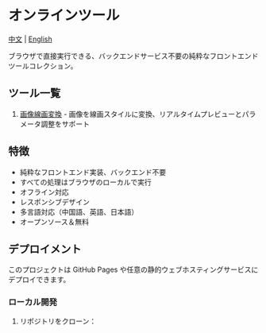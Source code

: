 # オンラインツール

[中文](./README.md) | [English](./README.en.md)

ブラウザで直接実行できる、バックエンドサービス不要の純粋なフロントエンドツールコレクション。

## ツール一覧

1. [画像線画変換](tools/image-to-line-art) - 画像を線画スタイルに変換、リアルタイムプレビューとパラメータ調整をサポート

## 特徴

- 純粋なフロントエンド実装、バックエンド不要
- すべての処理はブラウザのローカルで実行
- オフライン対応
- レスポンシブデザイン
- 多言語対応（中国語、英語、日本語）
- オープンソース＆無料

## デプロイメント

このプロジェクトは GitHub Pages や任意の静的ウェブホスティングサービスにデプロイできます。

### ローカル開発

1. リポジトリをクローン： 
